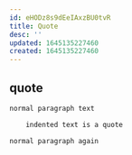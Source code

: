 ```yaml
---
id: eHODz8s9dEeIAxzBU0tvR
title: Quote
desc: ''
updated: 1645135227460
created: 1645135227460
---
```


## quote

```rst
normal paragraph text

    indented text is a quote

normal paragraph again
```
